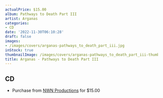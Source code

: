 ```yaml
---
actualPrice: $15.00
album: Pathways to Death Part III
artist: Arganas
categories:
- CD
date: '2022-11-30T06:10:28'
draft: false
images:
- /images/covers/arganas-pathways_to_death_part_iii.jpg
inStock: true
thumbnailImage: /images/covers/arganas-pathways_to_death_part_iii-thumb.jpg
title: Arganas - Pathways to Death Part III
---
```


## CD
* Purchase from [NWN Productions](http://shop.nwnprod.com/index.php?route=product/product&path=93&product_id=25550&sort=pd.name&order=ASC) for $15.00
